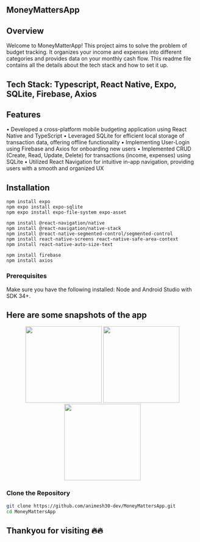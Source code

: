 ## MoneyMattersApp


## Overview

Welcome to MoneyMatterApp! This project aims to solve the problem of budget tracking. It organizes your income and expenses into different categories and provides data on your monthly cash flow.
This readme file contains all the details about the tech stack and how to set it up.

## Tech Stack: Typescript, React Native, Expo, SQLite, Firebase, Axios

## Features

• Developed a cross-platform mobile budgeting application using React Native and TypeScript
• Leveraged SQLite for efficient local storage of transaction data, offering offline functionality
• Implementing User-Login using Firebase and Axios for onboarding new users
• Implemented CRUD (Create, Read, Update, Delete) for transactions (income, expenses) using SQLite
• Utilized React Navigation for intuitive in-app navigation, providing users with a smooth and organized UX

## Installation
```
npm install expo
npm expo install expo-sqlite
npm expo install expo-file-system expo-asset
 
npm install @react-navigation/native
npm install @react-navigation/native-stack
npm install @react-native-segmented-control/segmented-control
npm install react-native-screens react-native-safe-area-context
npm install react-native-auto-size-text

npm install firebase
npm install axios
````
### Prerequisites
Make sure you have the following installed:
Node and Android Studio with SDK 34+.

## Here are some snapshots of the app
<p align="center"> <img src="https://github.com/user-attachments/assets/c52b0c3c-2cef-4d45-bb0f-799a7652a154" width="200"> <img src="https://github.com/user-attachments/assets/147d72b8-490d-45e7-ac21-bcb4724683c2" width="200">  <img src="https://github.com/user-attachments/assets/132b90fb-2dfa-4334-8631-a39fccfb53a0" width="200"> </p>


### Clone the Repository

```bash
git clone https://github.com/animesh30-dev/MoneyMattersApp.git
cd MoneyMattersApp
```
 



## Thankyou for visiting 🔥🔥 
